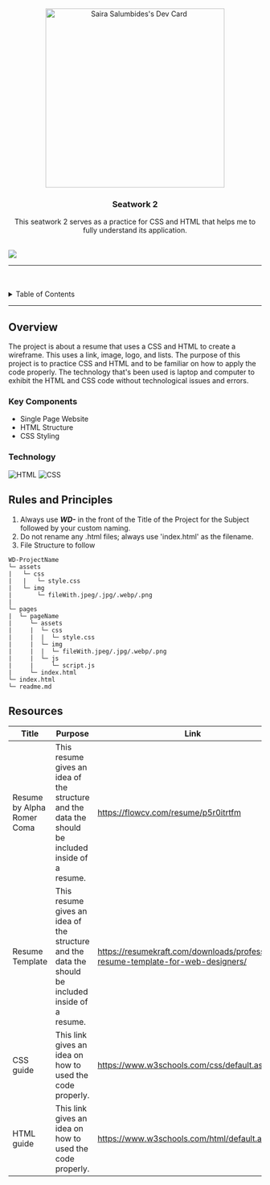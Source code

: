 <a name="readme-top">

<br/>

<br />
<div align="center">
<a href="https://app.daily.dev/saisumi"><img src="https://api.daily.dev/devcards/v2/kMFfDQrYIW0pzKdfv9XAQ.png?type=default&r=yfp" width="356" alt="Saira Salumbides's Dev Card"/></a>

  <h3 align="center">Seatwork 2</h3>
</div>
<div align="center">
  This seatwork 2 serves as a practice for CSS and HTML that helps me to fully understand its application.
</div>

<br />

![](https://visit-counter.vercel.app/counter.png?page=Saisumii/WD-Seatwork-2-TX03)

---

<br />
<br />

<details>
  <summary>Table of Contents</summary>
  <ol>
    <li>
      <a href="#overview">Overview</a>
      <ol>
        <li>
          <a href="#key-components">Key Components</a>
        </li>
        <li>
          <a href="#technology">Technology</a>
        </li>
      </ol>
    </li>
    <li>
      <a href="#rules-and-principles">Rules and Principles</a>
    </li>
    <li>
      <a href="#resources">Resources</a>
    </li>
  </ol>
</details>

---

## Overview
The project is about a resume that uses a CSS and HTML to create a wireframe. This uses a link, image, logo, and lists.
The purpose of this project is to practice CSS and HTML and to be familiar on how to apply the code properly.
The technology that's been used is laptop and computer to exhibit the HTML and CSS code without technological issues and errors.


### Key Components
- Single Page Website
- HTML Structure
- CSS Styling

### Technology
![HTML](https://img.shields.io/badge/HTML-E34F26?style=for-the-badge&logo=html5&logoColor=white)
![CSS](https://img.shields.io/badge/CSS-1572B6?style=for-the-badge&logo=css3&logoColor=white)

## Rules and Principles
1. Always use ***WD-*** in the front of the Title of the Project for the Subject followed by your custom naming.
2. Do not rename any .html files; always use 'index.html' as the filename.
3. File Structure to follow

```
WD-ProjectName
└─ assets
|   └─ css
|   |   └─ style.css
|   └─ img
|       └─ fileWith.jpeg/.jpg/.webp/.png
|
└─ pages
|  └─ pageName
|     └─ assets
|     |  └─ css
|     |  |  └─ style.css
|     |  └─ img
|     |  |  └─ fileWith.jpeg/.jpg/.webp/.png
|     |  └─ js
|     |     └─ script.js
|     └─ index.html
└─ index.html
└─ readme.md
```

## Resources
| Title | Purpose | Link |
|-|-|-|
| Resume by Alpha Romer Coma | This resume gives an idea of the structure and the data the should be included inside of a resume. | https://flowcv.com/resume/p5r0itrtfm |
| Resume Template | This resume gives an idea of the structure and the data the should be included inside of a resume. | https://resumekraft.com/downloads/professional-resume-template-for-web-designers/ |
| CSS guide | This link gives an idea on how to used the code properly. | https://www.w3schools.com/css/default.asp |
| HTML guide | This link gives an idea on how to used the code properly. | https://www.w3schools.com/html/default.asp |

